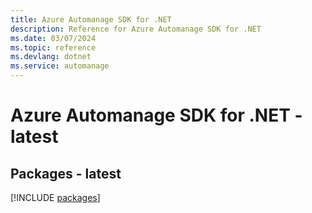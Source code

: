 ```yaml
---
title: Azure Automanage SDK for .NET
description: Reference for Azure Automanage SDK for .NET
ms.date: 03/07/2024
ms.topic: reference
ms.devlang: dotnet
ms.service: automanage
---
```

# Azure Automanage SDK for .NET - latest
## Packages - latest
[!INCLUDE [packages](automanage-index.md)]